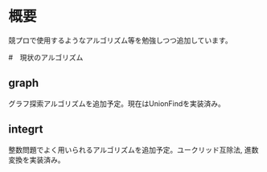 # 概要
競プロで使用するようなアルゴリズム等を勉強しつつ追加しています。

#　現状のアルゴリズム
## graph
グラフ探索アルゴリズムを追加予定。現在はUnionFindを実装済み。

## integrt
整数問題でよく用いられるアルゴリズムを追加予定。ユークリッド互除法, 進数変換を実装済み。